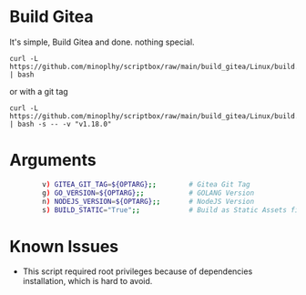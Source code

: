 # Build Gitea
It's simple, Build Gitea and done. nothing special.

```shell
curl -L https://github.com/minoplhy/scriptbox/raw/main/build_gitea/Linux/build.sh | bash
```
or with a git tag

```shell
curl -L https://github.com/minoplhy/scriptbox/raw/main/build_gitea/Linux/build.sh | bash -s -- -v "v1.18.0"
```

# Arguments

```bash
        v) GITEA_GIT_TAG=${OPTARG};;        # Gitea Git Tag
        g) GO_VERSION=${OPTARG};;           # GOLANG Version
        n) NODEJS_VERSION=${OPTARG};;       # NodeJS Version
        s) BUILD_STATIC="True";;            # Build as Static Assets file
```

# Known Issues

- This script required root privileges because of dependencies installation, which is hard to avoid.